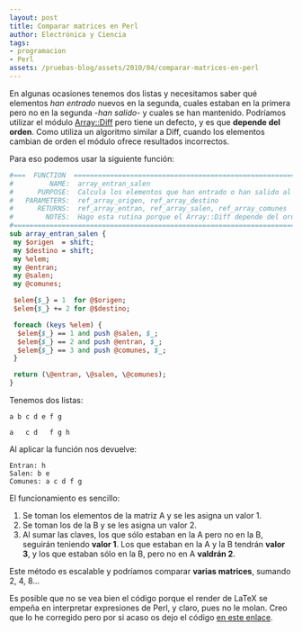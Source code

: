 ```yaml
---
layout: post
title: Comparar matrices en Perl
author: Electrónica y Ciencia
tags:
- programacion
- Perl
assets: /pruebas-blog/assets/2010/04/comparar-matrices-en-perl
---
```


En algunas ocasiones tenemos dos listas y necesitamos saber qué elementos *han entrado* nuevos en la segunda, cuales estaban en la primera pero no en la segunda -*han salido*- y cuales se han mantenido. Podríamos utilizar el módulo [Array::Diff]({{page.assets}}/Diff.pm) pero tiene un defecto, y es que **depende del orden**. Como utiliza un algoritmo similar a Diff, cuando los elementos cambian de orden el módulo ofrece resultados incorrectos.

Para eso podemos usar la siguiente función:

```perl
#===  FUNCTION  ================================================================
#         NAME:  array_entran_salen
#      PURPOSE:  Calcula los elementos que han entrado o han salido al comparar matrices
#   PARAMETERS:  ref_array_origen, ref_array_destino
#      RETURNS:  ref_array_entran, ref_array_salen, ref_array_comunes
#        NOTES:  Hago esta rutina porque el Array::Diff depende del orden
#===============================================================================
sub array_entran_salen {
 my $origen  = shift;
 my $destino = shift;
 my %elem;
 my @entran;
 my @salen;
 my @comunes;

 $elem{$_} = 1  for @$origen;
 $elem{$_} += 2 for @$destino;

 foreach (keys %elem) {
  $elem{$_} == 1 and push @salen, $_;
  $elem{$_} == 2 and push @entran, $_;
  $elem{$_} == 3 and push @comunes, $_;
 }

 return (\@entran, \@salen, \@comunes);
}
```

Tenemos dos listas:

    a b c d e f g
    
    a   c d   f g h

Al aplicar la función nos devuelve:

    Entran: h
    Salen: b e
    Comunes: a c d f g

El funcionamiento es sencillo:

1. Se toman los elementos de la matriz A y se les asigna un valor 1.
1. Se toman los de la B y se les asigna un valor 2.
1. Al sumar las claves, los que sólo estaban en la A pero no en la B, seguirán teniendo **valor 1**. Los que estaban en la A y la B tendrán **valor 3**, y los que estaban sólo en la B, pero no en A **valdrán 2**.

Este método es escalable y podríamos comparar **varias matrices**, sumando 2, 4, 8...

Es posible que no se vea bien el código porque el render de LaTeX se empeña en interpretar expresiones de Perl, y claro, pues no le molan. Creo que lo he corregido pero por si acaso os dejo el código [en este enlace]({{page.assets}}/array_entran_salen.pl).

